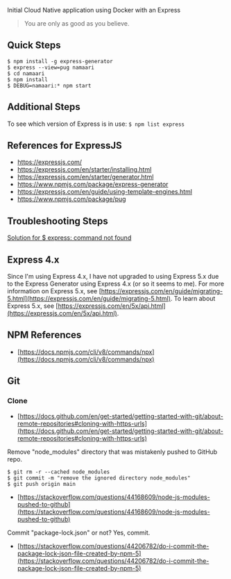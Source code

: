 Initial Cloud Native application using Docker with an Express 

> You are only as good as you believe.

## Quick Steps
```
$ npm install -g express-generator
$ express --view=pug namaari
$ cd namaari
$ npm install
$ DEBUG=namaari:* npm start
```

## Additional Steps
To see which version of Express is in use:
`$ npm list express`

## References for ExpressJS
* https://expressjs.com/
* https://expressjs.com/en/starter/installing.html
* https://expressjs.com/en/starter/generator.html
* https://www.npmjs.com/package/express-generator
* https://expressjs.com/en/guide/using-template-engines.html
* https://www.npmjs.com/package/pug

## Troubleshooting Steps
[Solution for $ express: command not found](https://stackoverflow.com/questions/23002448/express-command-not-found)

## Express 4.x
Since I'm using Express 4.x, I have not upgraded to using Express 5.x due to the Express Generator using Express 4.x (or so it seems to me).
For more information on Express 5.x, see [https://expressjs.com/en/guide/migrating-5.html](https://expressjs.com/en/guide/migrating-5.html). 
To learn about Express 5.x, see [https://expressjs.com/en/5x/api.html](https://expressjs.com/en/5x/api.html).

## NPM References
* [https://docs.npmjs.com/cli/v8/commands/npx](https://docs.npmjs.com/cli/v8/commands/npx)

## Git
### Clone
* [https://docs.github.com/en/get-started/getting-started-with-git/about-remote-repositories#cloning-with-https-urls](https://docs.github.com/en/get-started/getting-started-with-git/about-remote-repositories#cloning-with-https-urls)

Remove "node_modules" directory that was mistakenly pushed to GitHub repo.
```
$ git rm -r --cached node_modules
$ git commit -m "remove the ignored directory node_modules"
$ git push origin main
```
* [https://stackoverflow.com/questions/44168609/node-js-modules-pushed-to-github](https://stackoverflow.com/questions/44168609/node-js-modules-pushed-to-github)

Commit "package-lock.json" or not? Yes, commit.
* [https://stackoverflow.com/questions/44206782/do-i-commit-the-package-lock-json-file-created-by-npm-5](https://stackoverflow.com/questions/44206782/do-i-commit-the-package-lock-json-file-created-by-npm-5)
